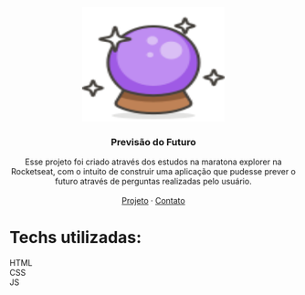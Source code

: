 <p align="center">
  <a href="http://www.freepik.com">
    <img src="./assets/bola-cristal.svg" alt="Logo" width="250" height="200">
  </a>

  <h3 align="center">Previsão do Futuro</h3>

  <p align="center">
    Esse projeto foi criado através dos estudos na maratona explorer na Rocketseat, com o intuito de construir uma aplicação que pudesse prever o futuro através de perguntas realizadas pelo usuário.
       <br />
    <br />
    <a href="https://nicolycunha.github.io/future-prediction">Projeto</a>
    ·
    <a href="https://www.linkedin.com/in/nicoly-oliveira-da-cunha/">Contato</a>
  </p>
</p>

# Techs utilizadas: 
HTML<br>
CSS<br>
JS

